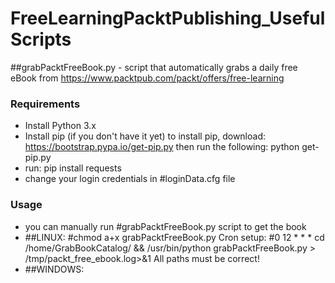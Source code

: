 # FreeLearningPacktPublishing_UsefulScripts

##grabPacktFreeBook.py - script that automatically grabs a daily free eBook from https://www.packtpub.com/packt/offers/free-learning

### Requirements
* Install Python 3.x
* Install pip (if you don't have it yet)
  to install pip, download:  https://bootstrap.pypa.io/get-pip.py 
  then run the following:    python get-pip.py
* run:                       pip install requests
* change your login credentials in #loginData.cfg file
  
  

### Usage
* you can manually run #grabPacktFreeBook.py script to get the book
* ##LINUX:
  #chmod a+x grabPacktFreeBook.py 
  Cron setup:
  #0 12 * * * cd /home/GrabBookCatalog/ && /usr/bin/python grabPacktFreeBook.py > /tmp/packt_free_ebook.log>&1
  All paths must be correct!
* ##WINDOWS:
  
